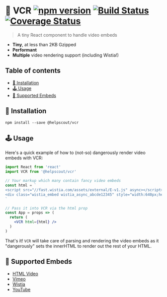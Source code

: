 # 📼 VCR [![npm version](https://badge.fury.io/js/%40helpscout%2Fvcr.svg)](https://badge.fury.io/js/%40helpscout%2Fvcr) [![Build Status](https://travis-ci.org/helpscout/vcr.svg?branch=master)](https://travis-ci.org/helpscout/vcr) [![Coverage Status](https://coveralls.io/repos/github/helpscout/vcr/badge.svg?branch=master)](https://coveralls.io/github/helpscout/vcr?branch=master)

> A tiny React component to handle video embeds

- **Tiny**, at less than 2KB Gzipped
- **Performant**
- **Multiple** video rendering support (including Wistia!)

## Table of contents

<!-- START doctoc generated TOC please keep comment here to allow auto update -->

<!-- DON'T EDIT THIS SECTION, INSTEAD RE-RUN doctoc TO UPDATE -->

- [🔧 Installation](#-installation)
- [🕹 Usage](#%F0%9F%95%B9-usage)
- [🙌 Supported Embeds](#-supported-embeds)

<!-- END doctoc generated TOC please keep comment here to allow auto update -->

## 🔧 Installation

```
npm install --save @helpscout/vcr
```

## 🕹 Usage

Here's a quick example of how to (not-so) dangerously render video embeds with VCR:

```jsx
import React from 'react'
import VCR from '@helpscout/vcr'

// Your markup which many contain fancy video embeds
const html = `
<script src="//fast.wistia.com/assets/external/E-v1.js" async></script>
<div class="wistia_embed wistia_async_abcde12345" style="width:640px;height:360px;"></div>
`

// Pass it into VCR via the html prop
const App = props => (
  return (
    <VCR html={html} />
  )
)
```

That's it! `VCR` will take care of parsing and rendering the video embeds as it "dangerously" sets the innerHTML to render out the rest of your HTML.

## 🙌 Supported Embeds

- [HTML Video](https://developer.mozilla.org/en-US/docs/Web/HTML/Element/video)
- [Vimeo](https://help.vimeo.com/hc/en-us/articles/360000710167-Adjusting-the-size-of-the-embedded-player)
- [Wistia](https://wistia.com/support/developers/player-api)
- [YouTube](https://support.google.com/youtube/answer/171780?hl=en)
